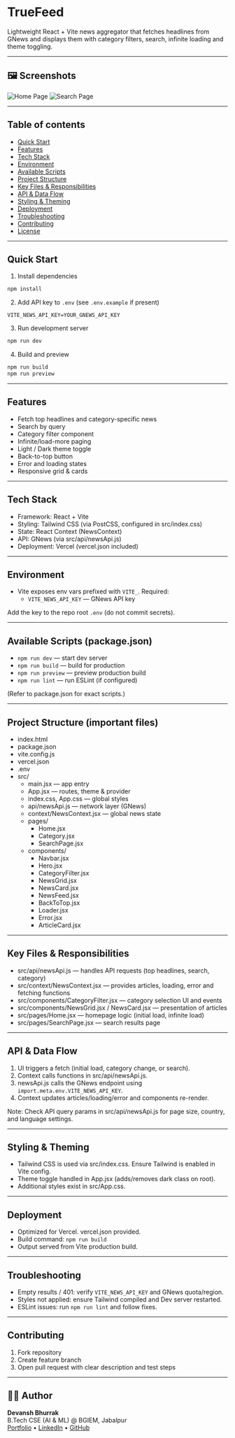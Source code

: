 # TrueFeed

Lightweight React + Vite news aggregator that fetches headlines from GNews and displays them with category filters, search, infinite loading and theme toggling.

---

## 🖼️ Screenshots
![Home Page](public/preview-home.png)
![Search Page](public/preview-search.png)

---

## Table of contents
- [Quick Start](#quick-start)
- [Features](#features)
- [Tech Stack](#tech-stack)
- [Environment](#environment)
- [Available Scripts](#available-scripts)
- [Project Structure](#project-structure)
- [Key Files & Responsibilities](#key-files--responsibilities)
- [API & Data Flow](#api--data-flow)
- [Styling & Theming](#styling--theming)
- [Deployment](#deployment)
- [Troubleshooting](#troubleshooting)
- [Contributing](#contributing)
- [License](#license)

---

## Quick Start

1. Install dependencies
```bash
npm install
```

2. Add API key to `.env` (see `.env.example` if present)
```
VITE_NEWS_API_KEY=YOUR_GNEWS_API_KEY
```

3. Run development server
```bash
npm run dev
```

4. Build and preview
```bash
npm run build
npm run preview
```

---

## Features
- Fetch top headlines and category-specific news
- Search by query
- Category filter component
- Infinite/load-more paging
- Light / Dark theme toggle
- Back-to-top button
- Error and loading states
- Responsive grid & cards

---

## Tech Stack
- Framework: React + Vite
- Styling: Tailwind CSS (via PostCSS, configured in src/index.css)
- State: React Context (NewsContext)
- API: GNews (via src/api/newsApi.js)
- Deployment: Vercel (vercel.json included)

---

## Environment
- Vite exposes env vars prefixed with `VITE_`. Required:
  - `VITE_NEWS_API_KEY` — GNews API key

Add the key to the repo root `.env` (do not commit secrets).

---

## Available Scripts (package.json)
- `npm run dev` — start dev server
- `npm run build` — build for production
- `npm run preview` — preview production build
- `npm run lint` — run ESLint (if configured)

(Refer to package.json for exact scripts.)

---

## Project Structure (important files)
- index.html
- package.json
- vite.config.js
- vercel.json
- .env
- src/
  - main.jsx — app entry
  - App.jsx — routes, theme & provider
  - index.css, App.css — global styles
  - api/newsApi.js — network layer (GNews)
  - context/NewsContext.jsx — global news state
  - pages/
    - Home.jsx
    - Category.jsx
    - SearchPage.jsx
  - components/
    - Navbar.jsx
    - Hero.jsx
    - CategoryFilter.jsx
    - NewsGrid.jsx
    - NewsCard.jsx
    - NewsFeed.jsx
    - BackToTop.jsx
    - Loader.jsx
    - Error.jsx
    - ArticleCard.jsx

---

## Key Files & Responsibilities
- src/api/newsApi.js — handles API requests (top headlines, search, category)
- src/context/NewsContext.jsx — provides articles, loading, error and fetching functions
- src/components/CategoryFilter.jsx — category selection UI and events
- src/components/NewsGrid.jsx / NewsCard.jsx — presentation of articles
- src/pages/Home.jsx — homepage logic (initial load, infinite load)
- src/pages/SearchPage.jsx — search results page

---

## API & Data Flow
1. UI triggers a fetch (initial load, category change, or search).
2. Context calls functions in src/api/newsApi.js.
3. newsApi.js calls the GNews endpoint using `import.meta.env.VITE_NEWS_API_KEY`.
4. Context updates articles/loading/error and components re-render.

Note: Check API query params in src/api/newsApi.js for page size, country, and language settings.

---

## Styling & Theming
- Tailwind CSS is used via src/index.css. Ensure Tailwind is enabled in Vite config.
- Theme toggle handled in App.jsx (adds/removes dark class on root).
- Additional styles exist in src/App.css.

---

## Deployment
- Optimized for Vercel. vercel.json provided.
- Build command: `npm run build`
- Output served from Vite production build.

---

## Troubleshooting
- Empty results / 401: verify `VITE_NEWS_API_KEY` and GNews quota/region.
- Styles not applied: ensure Tailwind compiled and Dev server restarted.
- ESLint issues: run `npm run lint` and follow fixes.

---

## Contributing
1. Fork repository
2. Create feature branch
3. Open pull request with clear description and test steps



---

## 👨‍💻 Author
**Devansh Bhurrak**  
B.Tech CSE (AI & ML) @ BGIEM, Jabalpur  
[Portfolio](https://devansh-portfolio-omega.vercel.app) • [LinkedIn](https://www.linkedin.com/in/devansh-bhurrak) • [GitHub](https://github.com/devanshbhurrak)
